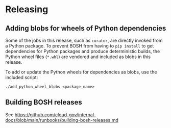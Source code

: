 # Releasing

## Adding blobs for wheels of Python dependencies

Some of the jobs in this release, such as `curator`, are directly invoked from
a Python package. To prevent BOSH from having to `pip install` to get dependencies
for Python packages and produce deterministic builds, the Python wheel files (`*.whl`)
are vendored and included as blobs in this release.

To add or update the Python wheels for dependencies as blobs, use the included
script:

```shell
./add_python_wheel_blobs <package_name>
```

## Building BOSH releases

See <https://github.com/cloud-gov/internal-docs/blob/main/runbooks/building-bosh-releases.md>

